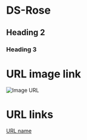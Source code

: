 # DS-Rose
## Heading 2
### Heading 3
# URL image link
![Image URL](https://i0.wp.com/statisticsbyjim.com/wp-content/uploads/2020/07/TimeSeriesTrade.png?fit=576%2C384&ssl=1)

# URL links

[URL name](https://www.markdownguide.org/cheat-sheet/) 

